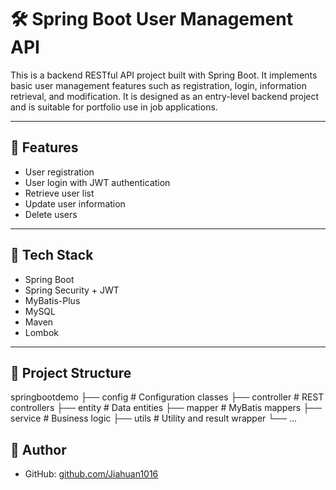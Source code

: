 # 🛠️ Spring Boot User Management API

This is a backend RESTful API project built with Spring Boot. It implements basic user management features such as registration, login, information retrieval, and modification. It is designed as an entry-level backend project and is suitable for portfolio use in job applications.

---

## 🌟 Features

- User registration
- User login with JWT authentication
- Retrieve user list
- Update user information
- Delete users

---

## 🔧 Tech Stack

- Spring Boot
- Spring Security + JWT
- MyBatis-Plus
- MySQL
- Maven
- Lombok

---

## 📁 Project Structure

springbootdemo
├── config # Configuration classes
├── controller # REST controllers
├── entity # Data entities
├── mapper # MyBatis mappers
├── service # Business logic
├── utils # Utility and result wrapper
└── ...



## 👤 Author

- GitHub: [github.com/Jiahuan1016](https://github.com/Jiahuan1016)
